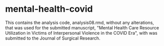 # mental-health-covid

This contains the analysis code, analysis08.rmd, without any alterations, that was used for the submitted manuscript, "Mental Health Care Resource Utilization in Victims of Interpersonal Violence in the COVID Era", with was submitted to the Journal of Surgical Research.
